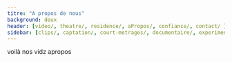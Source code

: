 ```yaml
---
titre: "A propos de nous"
background: deux
header: [video/, theatre/, residence/, aPropos/, confiance/, contact/ ]
sidebar: [clips/, captation/, court-metrages/, documentaire/, experimental/, trailer/]
---
```


voilà nos vidz apropos